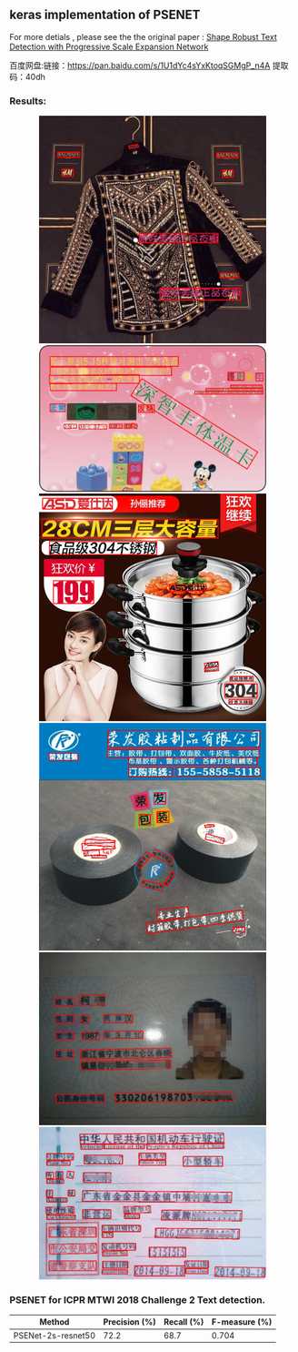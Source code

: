 
## keras implementation of PSENET 
For more detials , please see the the original paper : [Shape Robust Text Detection with Progressive Scale Expansion Network](https://arxiv.org/abs/1806.02559)

百度网盘:链接：https://pan.baidu.com/s/1U1dYc4sYxKtoqSGMgP_n4A 提取码：40dh 

### Results:
<center class='half'>
    <img src="imgs/res1.png" width='400'> <img src="imgs/res2.png" width='400'>
    <img src="imgs/res3.png" width='400'> <img src="imgs/res4.png" width='400'>
    <img src="imgs/sfz.png" width='400'> <img src="imgs/jsz.jpg" width='400'>
</center>

### PSENET for ICPR MTWI 2018 Challenge 2 Text detection.
| Method | Precision (%) | Recall (%) | F-measure (%) | 
| - | - | - | - |
| PSENet-2s-resnet50 | 72.2 | 68.7 | 0.704 |



